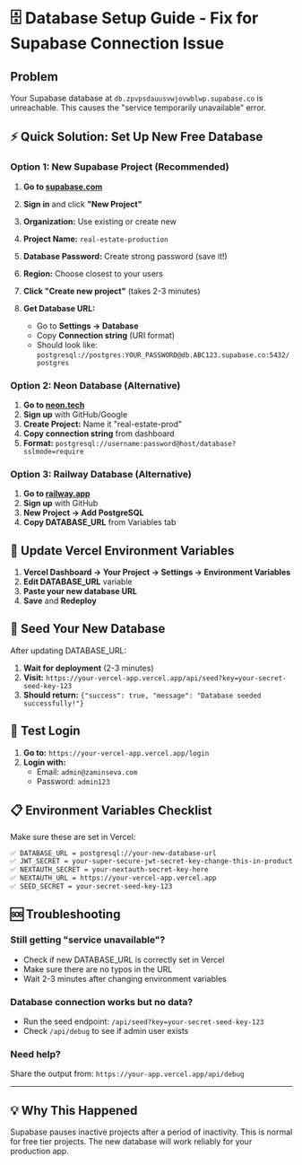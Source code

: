 # 🗄️ Database Setup Guide - Fix for Supabase Connection Issue

## Problem
Your Supabase database at `db.zpvpsdauusvwjovwblwp.supabase.co` is unreachable. This causes the "service temporarily unavailable" error.

## ⚡ Quick Solution: Set Up New Free Database

### Option 1: New Supabase Project (Recommended)

1. **Go to [supabase.com](https://supabase.com)**
2. **Sign in** and click **"New Project"**
3. **Organization:** Use existing or create new
4. **Project Name:** `real-estate-production`
5. **Database Password:** Create strong password (save it!)
6. **Region:** Choose closest to your users
7. **Click "Create new project"** (takes 2-3 minutes)

8. **Get Database URL:**
   - Go to **Settings → Database**
   - Copy **Connection string** (URI format)
   - Should look like: `postgresql://postgres:YOUR_PASSWORD@db.ABC123.supabase.co:5432/postgres`

### Option 2: Neon Database (Alternative)

1. **Go to [neon.tech](https://neon.tech)**
2. **Sign up** with GitHub/Google
3. **Create Project:** Name it "real-estate-prod"
4. **Copy connection string** from dashboard
5. **Format:** `postgresql://username:password@host/database?sslmode=require`

### Option 3: Railway Database (Alternative)

1. **Go to [railway.app](https://railway.app)**
2. **Sign up** with GitHub
3. **New Project → Add PostgreSQL**
4. **Copy DATABASE_URL** from Variables tab

## 🔧 Update Vercel Environment Variables

1. **Vercel Dashboard → Your Project → Settings → Environment Variables**
2. **Edit DATABASE_URL** variable
3. **Paste your new database URL**
4. **Save** and **Redeploy**

## 🌱 Seed Your New Database

After updating DATABASE_URL:

1. **Wait for deployment** (2-3 minutes)
2. **Visit:** `https://your-vercel-app.vercel.app/api/seed?key=your-secret-seed-key-123`
3. **Should return:** `{"success": true, "message": "Database seeded successfully!"}`

## 🧪 Test Login

1. **Go to:** `https://your-vercel-app.vercel.app/login`
2. **Login with:** 
   - Email: `admin@zaminseva.com`
   - Password: `admin123`

## 📋 Environment Variables Checklist

Make sure these are set in Vercel:

```bash
✅ DATABASE_URL = postgresql://your-new-database-url
✅ JWT_SECRET = your-super-secure-jwt-secret-key-change-this-in-production
✅ NEXTAUTH_SECRET = your-nextauth-secret-key-here  
✅ NEXTAUTH_URL = https://your-vercel-app.vercel.app
✅ SEED_SECRET = your-secret-seed-key-123
```

## 🆘 Troubleshooting

### Still getting "service unavailable"?
- Check if new DATABASE_URL is correctly set in Vercel
- Make sure there are no typos in the URL
- Wait 2-3 minutes after changing environment variables

### Database connection works but no data?
- Run the seed endpoint: `/api/seed?key=your-secret-seed-key-123`
- Check `/api/debug` to see if admin user exists

### Need help?
Share the output from: `https://your-app.vercel.app/api/debug`

---

## 💡 Why This Happened

Supabase pauses inactive projects after a period of inactivity. This is normal for free tier projects. The new database will work reliably for your production app.